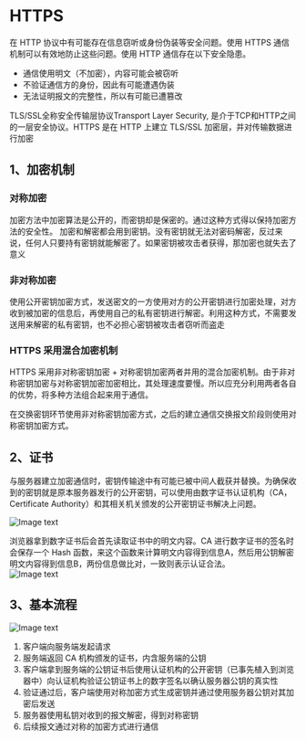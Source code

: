 # HTTPS
在 HTTP 协议中有可能存在信息窃听或身份伪装等安全问题。使用 HTTPS 通信机制可以有效地防止这些问题。使用 HTTP 通信存在以下安全隐患。

- 通信使用明文（不加密），内容可能会被窃听
- 不验证通信方的身份，因此有可能遭遇伪装
- 无法证明报文的完整性，所以有可能已遭篡改

TLS/SSL全称安全传输层协议Transport Layer Security, 是介于TCP和HTTP之间的一层安全协议。HTTPS 是在 HTTP 上建立 TLS/SSL 加密层，并对传输数据进行加密

## 1、加密机制
### 对称加密
加密方法中加密算法是公开的，而密钥却是保密的。通过这种方式得以保持加密方法的安全性。
加密和解密都会用到密钥。没有密钥就无法对密码解密，反过来说，任何人只要持有密钥就能解密了。如果密钥被攻击者获得，那加密也就失去了意义

### 非对称加密
使用公开密钥加密方式，发送密文的一方使用对方的公开密钥进行加密处理，对方收到被加密的信息后，再使用自己的私有密钥进行解密。利用这种方式，不需要发送用来解密的私有密钥，也不必担心密钥被攻击者窃听而盗走

### HTTPS 采用混合加密机制
HTTPS 采用非对称密钥加密 + 对称密钥加密两者并用的混合加密机制。由于非对称密钥加密与对称密钥加密加密相比，其处理速度要慢。所以应充分利用两者各自的优势，将多种方法组合起来用于通信。

在交换密钥环节使用非对称密钥加密方式，之后的建立通信交换报文阶段则使用对称密钥加密方式。


## 2、证书
与服务器建立加密通信时，密钥传输途中有可能已被中间人截获并替换。为确保收到的密钥就是原本服务器发行的公开密钥，可以使用由数字证书认证机构（CA，Certificate Authority）和其相关机关颁发的公开密钥证书解决上问题。

![Image text](/网络基础/数字证书1.webp)

浏览器拿到数字证书后会首先读取证书中的明文内容。CA 进行数字证书的签名时会保存一个 Hash 函数，来这个函数来计算明文内容得到信息A，然后用公钥解密明文内容得到信息B，两份信息做比对，一致则表示认证合法。  
![Image text](/网络基础/数字证书2.webp)

## 3、基本流程
![Image text](/网络基础/证书.png)
1. 客户端向服务端发起请求
2. 服务端返回 CA 机构颁发的证书，内含服务端的公钥
3. 客户端拿到服务端的公钥证书后使用认证机构的公开密钥（已事先植入到浏览器中）向认证机构验证公钥证书上的数字签名以确认服务器公钥的真实性
4. 验证通过后，客户端使用对称加密方式生成密钥并通过使用服务器公钥对其加密后发送
5. 服务器使用私钥对收到的报文解密，得到对称密钥
6. 后续报文通过对称的加密方式进行通信

